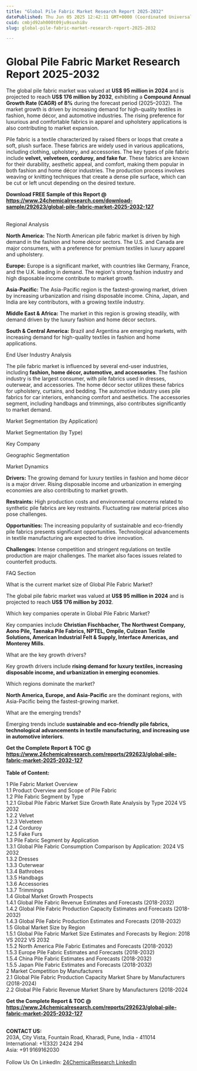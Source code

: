 ```yaml
---
title: "Global Pile Fabric Market Research Report 2025-2032"
datePublished: Thu Jun 05 2025 12:42:11 GMT+0000 (Coordinated Universal Time)
cuid: cmbjd92ah000t09ju9suxhi8v
slug: global-pile-fabric-market-research-report-2025-2032

---
```


# Global Pile Fabric Market Research Report 2025-2032

<p>The global pile fabric market was valued at <strong>US$ 95 million in 2024</strong> and is projected to reach <strong>US$ 176 million by 2032</strong>, exhibiting a <strong>Compound Annual Growth Rate (CAGR) of 8%</strong> during the forecast period (2025–2032). The market growth is driven by increasing demand for high-quality textiles in fashion, home décor, and automotive industries. The rising preference for luxurious and comfortable fabrics in apparel and upholstery applications is also contributing to market expansion.</p><p>
</p><p>Pile fabric is a textile characterized by raised fibers or loops that create a soft, plush surface. These fabrics are widely used in various applications, including clothing, upholstery, and accessories. The key types of pile fabric include <strong>velvet, velveteen, corduroy, and fake fur</strong>. These fabrics are known for their durability, aesthetic appeal, and comfort, making them popular in both fashion and home décor industries. The production process involves weaving or knitting techniques that create a dense pile surface, which can be cut or left uncut depending on the desired texture.</p><div><b>Download FREE Sample of this Report @ 
            <a href="https://www.24chemicalresearch.com/download-sample/292623/global-pile-fabric-market-2025-2032-127">
            https://www.24chemicalresearch.com/download-sample/292623/global-pile-fabric-market-2025-2032-127</a></b></div><br><p>
Regional Analysis</p><p>
</p><p><strong>North America:</strong> The North American pile fabric market is driven by high demand in the fashion and home décor sectors. The U.S. and Canada are major consumers, with a preference for premium textiles in luxury apparel and upholstery.</p><p>
</p><p><strong>Europe:</strong> Europe is a significant market, with countries like Germany, France, and the U.K. leading in demand. The region's strong fashion industry and high disposable income contribute to market growth.</p><p>
</p><p><strong>Asia-Pacific:</strong> The Asia-Pacific region is the fastest-growing market, driven by increasing urbanization and rising disposable income. China, Japan, and India are key contributors, with a growing textile industry.</p><p>
</p><p><strong>Middle East &amp; Africa:</strong> The market in this region is growing steadily, with demand driven by the luxury fashion and home décor sectors.</p><p>
</p><p><strong>South &amp; Central America:</strong> Brazil and Argentina are emerging markets, with increasing demand for high-quality textiles in fashion and home applications.</p><p>
End User Industry Analysis</p><p>
</p><p>The pile fabric market is influenced by several end-user industries, including <strong>fashion, home décor, automotive, and accessories</strong>. The fashion industry is the largest consumer, with pile fabrics used in dresses, outerwear, and accessories. The home décor sector utilizes these fabrics for upholstery, curtains, and bedding. The automotive industry uses pile fabrics for car interiors, enhancing comfort and aesthetics. The accessories segment, including handbags and trimmings, also contributes significantly to market demand.</p><p>
Market Segmentation (by Application)</p><p>
</p><p>
Market Segmentation (by Type)</p><p>
</p><p>
Key Company</p><p>
</p><p>
Geographic Segmentation</p><p>
</p><p>
Market Dynamics</p><p>
</p><p><strong>Drivers:</strong> The growing demand for luxury textiles in fashion and home décor is a major driver. Rising disposable income and urbanization in emerging economies are also contributing to market growth.</p><p>
</p><p><strong>Restraints:</strong> High production costs and environmental concerns related to synthetic pile fabrics are key restraints. Fluctuating raw material prices also pose challenges.</p><p>
</p><p><strong>Opportunities:</strong> The increasing popularity of sustainable and eco-friendly pile fabrics presents significant opportunities. Technological advancements in textile manufacturing are expected to drive innovation.</p><p>
</p><p><strong>Challenges:</strong> Intense competition and stringent regulations on textile production are major challenges. The market also faces issues related to counterfeit products.</p><p>
FAQ Section</p><p>
What is the current market size of Global Pile Fabric Market?</p><p>
</p><p>The global pile fabric market was valued at <strong>US$ 95 million in 2024</strong> and is projected to reach <strong>US$ 176 million by 2032</strong>.</p><p>
Which key companies operate in Global Pile Fabric Market?</p><p>
</p><p>Key companies include <strong>Christian Fischbacher, The Northwest Company, Aono Pile, Taenaka Pile Fabrics, NPTEL, Ompile, Culzean Textile Solutions, American Industrial Felt &amp; Supply, Interface Americas, and Monterey Mills</strong>.</p><p>
What are the key growth drivers?</p><p>
</p><p>Key growth drivers include <strong>rising demand for luxury textiles, increasing disposable income, and urbanization in emerging economies</strong>.</p><p>
Which regions dominate the market?</p><p>
</p><p><strong>North America, Europe, and Asia-Pacific</strong> are the dominant regions, with Asia-Pacific being the fastest-growing market.</p><p>
What are the emerging trends?</p><p>
</p><p>Emerging trends include <strong>sustainable and eco-friendly pile fabrics, technological advancements in textile manufacturing, and increasing use in automotive interiors</strong>.</p>

<div><b>Get the Complete Report & TOC @ 
            <a href="https://www.24chemicalresearch.com/reports/292623/global-pile-fabric-market-2025-2032-127">
            https://www.24chemicalresearch.com/reports/292623/global-pile-fabric-market-2025-2032-127</a></b></div><br>
            <b>Table of Content:</b><p>1 Pile Fabric Market Overview<br />
    1.1 Product Overview and Scope of Pile Fabric<br />
    1.2 Pile Fabric Segment by Type<br />
        1.2.1 Global Pile Fabric Market Size Growth Rate Analysis by Type 2024 VS 2032<br />
        1.2.2 Velvet<br />
        1.2.3 Velveteen<br />
        1.2.4 Corduroy<br />
        1.2.5 Fake Furs<br />
    1.3 Pile Fabric Segment by Application<br />
        1.3.1 Global Pile Fabric Consumption Comparison by Application: 2024 VS 2032<br />
        1.3.2 Dresses<br />
        1.3.3 Outerwear<br />
        1.3.4 Bathrobes<br />
        1.3.5 Handbags<br />
        1.3.6 Accessories<br />
        1.3.7 Trimmings<br />
    1.4 Global Market Growth Prospects<br />
        1.4.1 Global Pile Fabric Revenue Estimates and Forecasts (2018-2032)<br />
        1.4.2 Global Pile Fabric Production Capacity Estimates and Forecasts (2018-2032)<br />
        1.4.3 Global Pile Fabric Production Estimates and Forecasts (2018-2032)<br />
    1.5 Global Market Size by Region<br />
        1.5.1 Global Pile Fabric Market Size Estimates and Forecasts by Region: 2018 VS 2022 VS 2032<br />
        1.5.2 North America Pile Fabric Estimates and Forecasts (2018-2032)<br />
        1.5.3 Europe Pile Fabric Estimates and Forecasts (2018-2032)<br />
        1.5.4 China Pile Fabric Estimates and Forecasts (2018-2032)<br />
        1.5.5 Japan Pile Fabric Estimates and Forecasts (2018-2032)<br />
2 Market Competition by Manufacturers<br />
    2.1 Global Pile Fabric Production Capacity Market Share by Manufacturers (2018-2024)<br />
    2.2 Global Pile Fabric Revenue Market Share by Manufacturers (2018-2024</p>

<div><b>Get the Complete Report & TOC @ 
            <a href="https://www.24chemicalresearch.com/reports/292623/global-pile-fabric-market-2025-2032-127">
            https://www.24chemicalresearch.com/reports/292623/global-pile-fabric-market-2025-2032-127</a></b></div><br>

<b>CONTACT US:</b><br>
            203A, City Vista, Fountain Road, Kharadi, Pune, India - 411014<br>
            International: +1(332) 2424 294<br>
            Asia: +91 9169162030 <br><br>
            Follow Us On LinkedIn: <a href="https://www.linkedin.com/company/24chemicalresearch/">24ChemicalResearch LinkedIn</a>